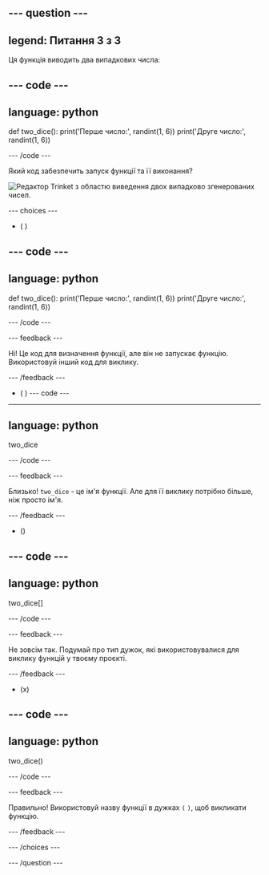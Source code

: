 --- question ---
---
legend: Питання 3 з 3
---

Ця функція виводить два випадкових числа:

--- code ---
---
language: python
---

def two_dice(): 
  print('Перше число:', randint(1, 6)) 
  print('Друге число:', randint(1, 6))

--- /code ---

Який код забезпечить запуск функції та її виконання?

![Редактор Trinket з областю виведення двох випадково згенерованих чисел.](images/quiz3.png)

--- choices ---

- ( )

--- code ---
---
language: python
---

def two_dice(): 
  print('Перше число:', randint(1, 6)) 
  print('Друге число:', randint(1, 6))

--- /code ---

 --- feedback ---

 Ні! Це код для визначення функції, але він не запускає функцію. Використовуй інший код для виклику.

 --- /feedback ---

- ( )
--- code ---
---
language: python
---

two_dice

--- /code ---

 --- feedback ---

Близько! `two_dice` - це ім'я функції. Але для її виклику потрібно більше, ніж просто ім'я.

 --- /feedback ---

- ()

--- code ---
---
language: python
---

two_dice[]

--- /code ---

 --- feedback ---

 Не зовсім так. Подумай про тип дужок, які використовувалися для виклику функцій у твоєму проєкті.

 --- /feedback ---

- (x)

--- code ---
---
language: python
---

two_dice()

--- /code ---

 --- feedback ---

 Правильно! Використовуй назву функції в дужках `(` `)`, щоб викликати функцію.

 --- /feedback ---

--- /choices ---

--- /question ---
